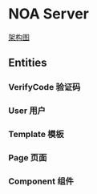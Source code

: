 # NOA Server

[架构图](./docs/业务架构.excalidraw)

## Entities

### VerifyCode 验证码

### User 用户

### Template 模板

### Page 页面

### Component 组件
